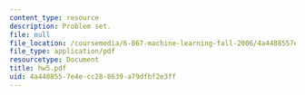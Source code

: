 ```yaml
---
content_type: resource
description: Problem set.
file: null
file_location: /coursemedia/6-867-machine-learning-fall-2006/4a4488557e4ecc288639a79dfbf2e3ff_hw5.pdf
file_type: application/pdf
resourcetype: Document
title: hw5.pdf
uid: 4a448855-7e4e-cc28-8639-a79dfbf2e3ff
---
```

